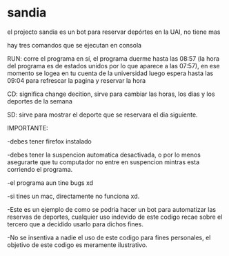 # sandia
el projecto sandia es un bot para reservar depórtes en la UAI, no tiene mas

hay tres comandos que se ejecutan en consola

RUN: corre el programa en sí, el programa duerme hasta las 08:57 (la hora del programa es de estados unidos por lo que aparece a las 07:57), en ese momento se logea
en tu cuenta de la universidad luego espera hasta las 09:04 para refrescar la pagina y reservar la hora

CD: significa change decition, sirve para cambiar las horas, los dias y los deportes de la semana

SD: sirve para mostrar el deporte que se reservara el dia siguiente.

IMPORTANTE:

-debes tener firefox instalado

-debes tener la suspencion automatica desactivada, o por lo menos asegurarte que tu computador no entre en suspencion mintras esta corriendo el programa.

-el programa aun tine bugs xd

-si tines un mac, directamente no funciona xd.

-Este es un ejemplo de como se podria hacer un bot para automatizar las reservas de deportes, cualquier uso indevido de este codigo recae sobre el tercero que a decidido usarlo para dichos fines.

-No se insentiva a nadie el uso de este codigo para fines personales, el objetivo de este codigo es meramente ilustrativo.
